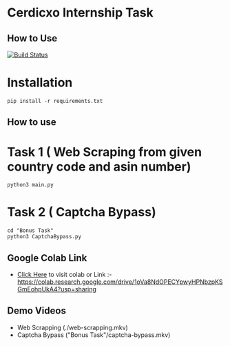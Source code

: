 # Cerdicxo Internship Task
## How to Use

[![Build Status](https://travis-ci.org/joemccann/dillinger.svg?branch=master)](https://travis-ci.org/joemccann/dillinger)
# Installation
```
pip install -r requirements.txt
```

## How to use

#  Task 1 ( Web Scraping from given country code and asin number)
```
python3 main.py
```
#  Task 2 ( Captcha Bypass)
```
cd "Bonus Task"
python3 CaptchaBypass.py 
```

## Google Colab Link
- [Click Here](https://colab.research.google.com/drive/1oVa8NdOPECYpwyHPNbzpKSGmEohpUkA4?usp=sharing) to visit colab 
or
 Link :- https://colab.research.google.com/drive/1oVa8NdOPECYpwyHPNbzpKSGmEohpUkA4?usp=sharing

## Demo Videos
- Web Scrapping (./web-scrapping.mkv)
- Captcha Bypass ("Bonus Task"/captcha-bypass.mkv)